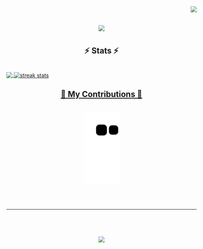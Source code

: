 <img align="right" src="https://visitor-badge.laobi.icu/badge?page_id=glachezar.glachezar" />

<h1 align="center">
    <img src="https://readme-typing-svg.herokuapp.com/?font=Righteous&size=35&center=true&vCenter=true&width=500&height=70&duration=4000&lines=Hi+There!+👋;+I'm+Lachezar+Georgiev!;" />
</h1>

<h2 align="center">⚡ Stats ⚡</h2>
<br>
<div>
  <a href="https://github.com/glachezar">
    <img align="center" height="170" src="https://github-readme-stats.vercel.app/api/top-langs/?username=glachezar&layout=compact&langs_count=16&theme=one_dark_pro"/>
    <img align="center" width=390 src="https://streak-stats.demolab.com/?user=glachezar&count_private=true&theme=react&border_radius=10" alt="streak stats"/>
</div>

<div align="center">
  <h2>🐍 My Contributions 🐍</h2>
  <br>
  <img alt="snake eating my contributions" src="https://raw.githubusercontent.com/glachezar/glachezar/output/github-contribution-grid-snake.svg" />
  
  <br/><br/>
</div>
<hr/>

<br/><br/>

<h3 align="center">
    <img src="https://readme-typing-svg.herokuapp.com/?font=Righteous&size=25&center=true&vCenter=true&width=500&height=70&duration=4000&lines=Thanks+for+visiting!+✌️;+Shoot+me+a+message+on+Linkedin!;I'm+always+down+to+collab+:)">
</h3>

<br/>
<div>
    <!--![Snake animation](https://github.com/glachezar/glachezar/blob/output/github-contribution-grid-snake.svg) -->
</div>
<!--
**glachezar/glachezar** is a ✨ _special_ ✨ repository because its `README.md` (this file) appears on your GitHub profile.

Here are some ideas to get you started:

- 🔭 I’m currently working on ...
- 🌱 I’m currently learning ...
- 👯 I’m looking to collaborate on ...
- 🤔 I’m looking for help with ...
- 💬 Ask me about ...
- 📫 How to reach me: ...
- 😄 Pronouns: ...
- ⚡ Fun fact: ...
-->
